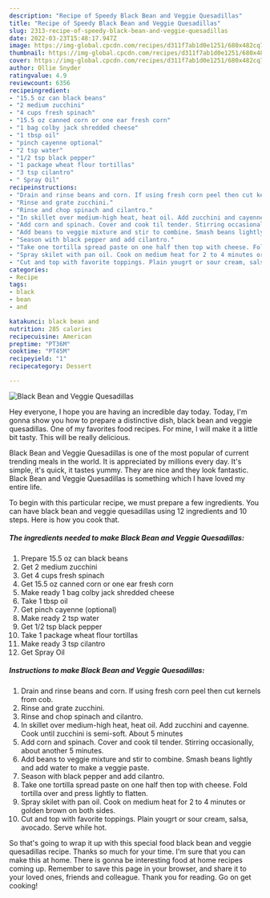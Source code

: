 ```yaml
---
description: "Recipe of Speedy Black Bean and Veggie Quesadillas"
title: "Recipe of Speedy Black Bean and Veggie Quesadillas"
slug: 2313-recipe-of-speedy-black-bean-and-veggie-quesadillas
date: 2022-03-23T15:48:17.947Z
image: https://img-global.cpcdn.com/recipes/d311f7ab1d0e1251/680x482cq70/black-bean-and-veggie-quesadillas-recipe-main-photo.jpg
thumbnail: https://img-global.cpcdn.com/recipes/d311f7ab1d0e1251/680x482cq70/black-bean-and-veggie-quesadillas-recipe-main-photo.jpg
cover: https://img-global.cpcdn.com/recipes/d311f7ab1d0e1251/680x482cq70/black-bean-and-veggie-quesadillas-recipe-main-photo.jpg
author: Ollie Snyder
ratingvalue: 4.9
reviewcount: 6356
recipeingredient:
- "15.5 oz can black beans"
- "2 medium zucchini"
- "4 cups fresh spinach"
- "15.5 oz canned corn or one ear fresh corn"
- "1 bag colby jack shredded cheese"
- "1 tbsp oil"
- "pinch cayenne optional"
- "2 tsp water"
- "1/2 tsp black pepper"
- "1 package wheat flour tortillas"
- "3 tsp cilantro"
- " Spray Oil"
recipeinstructions:
- "Drain and rinse beans and corn. If using fresh corn peel then cut kernels from cob."
- "Rinse and grate zucchini."
- "Rinse and chop spinach and cilantro."
- "In skillet over medium-high heat, heat oil. Add zucchini and cayenne. Cook until zucchini is semi-soft. About 5 minutes"
- "Add corn and spinach. Cover and cook til tender. Stirring occasionally, about another 5 minutes."
- "Add beans to veggie mixture and stir to combine. Smash beans lightly and add water to make a veggie paste."
- "Season with black pepper and add cilantro."
- "Take one tortilla spread paste on one half then top with cheese. Fold tortilla over and press lightly to flatten."
- "Spray skilet with pan oil. Cook on medium heat for 2 to 4 minutes or golden brown on both sides."
- "Cut and top with favorite toppings. Plain yougrt or sour cream, salsa, avocado. Serve while hot."
categories:
- Recipe
tags:
- black
- bean
- and

katakunci: black bean and 
nutrition: 285 calories
recipecuisine: American
preptime: "PT36M"
cooktime: "PT45M"
recipeyield: "1"
recipecategory: Dessert

---
```



![Black Bean and Veggie Quesadillas](https://img-global.cpcdn.com/recipes/d311f7ab1d0e1251/680x482cq70/black-bean-and-veggie-quesadillas-recipe-main-photo.jpg)

Hey everyone, I hope you are having an incredible day today. Today, I'm gonna show you how to prepare a distinctive dish, black bean and veggie quesadillas. One of my favorites food recipes. For mine, I will make it a little bit tasty. This will be really delicious.



Black Bean and Veggie Quesadillas is one of the most popular of current trending meals in the world. It is appreciated by millions every day. It's simple, it's quick, it tastes yummy. They are nice and they look fantastic. Black Bean and Veggie Quesadillas is something which I have loved my entire life.


To begin with this particular recipe, we must prepare a few ingredients. You can have black bean and veggie quesadillas using 12 ingredients and 10 steps. Here is how you cook that.

<!--inarticleads1-->

##### The ingredients needed to make Black Bean and Veggie Quesadillas:

1. Prepare 15.5 oz can black beans
1. Get 2 medium zucchini
1. Get 4 cups fresh spinach
1. Get 15.5 oz canned corn or one ear fresh corn
1. Make ready 1 bag colby jack shredded cheese
1. Take 1 tbsp oil
1. Get pinch cayenne (optional)
1. Make ready 2 tsp water
1. Get 1/2 tsp black pepper
1. Take 1 package wheat flour tortillas
1. Make ready 3 tsp cilantro
1. Get  Spray Oil




<!--inarticleads2-->

##### Instructions to make Black Bean and Veggie Quesadillas:

1. Drain and rinse beans and corn. If using fresh corn peel then cut kernels from cob.
1. Rinse and grate zucchini.
1. Rinse and chop spinach and cilantro.
1. In skillet over medium-high heat, heat oil. Add zucchini and cayenne. Cook until zucchini is semi-soft. About 5 minutes
1. Add corn and spinach. Cover and cook til tender. Stirring occasionally, about another 5 minutes.
1. Add beans to veggie mixture and stir to combine. Smash beans lightly and add water to make a veggie paste.
1. Season with black pepper and add cilantro.
1. Take one tortilla spread paste on one half then top with cheese. Fold tortilla over and press lightly to flatten.
1. Spray skilet with pan oil. Cook on medium heat for 2 to 4 minutes or golden brown on both sides.
1. Cut and top with favorite toppings. Plain yougrt or sour cream, salsa, avocado. Serve while hot.




So that's going to wrap it up with this special food black bean and veggie quesadillas recipe. Thanks so much for your time. I'm sure that you can make this at home. There is gonna be interesting food at home recipes coming up. Remember to save this page in your browser, and share it to your loved ones, friends and colleague. Thank you for reading. Go on get cooking!
